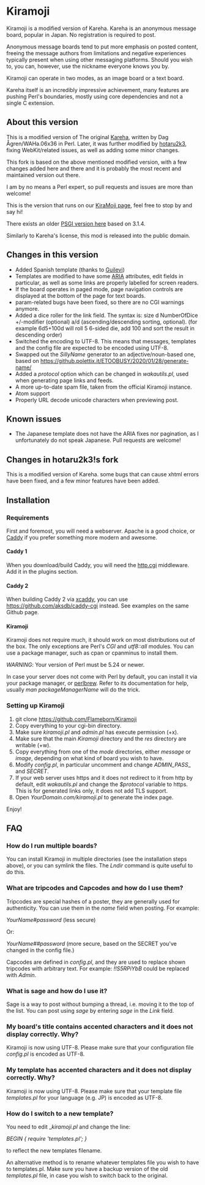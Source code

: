 # Kiramoji

Kiramoji is a modified version of Kareha. Kareha is an anonymous message board, popular in Japan. No registration is required to post.

Anonymous message boards tend to put more emphasis on posted content, freeing the message authors from limitations and negative experiences typically present when using other messaging platforms. Should you wish to, you can, however, use the nickname everyone knows you by.

Kiramoji can operate in two modes, as an image board or a text board.

Kareha itself is an incredibly impressive achievement, many features are pushing Perl's boundaries, mostly using core dependencies and not a single C extension.

## About this version

This is a modified version of The original [Kareha](https://wakaba.c3.cx/s/web/wakaba_kareha), written by Dag Ågren/WAHa.06x36 in Perl. Later, it was further modified by [hotaru2k3](https://github.com/hotaru2k3), fixing WebKit/related issues, as well as adding some minor changes.

This fork is based on the above mentioned modified version, with a few changes added here and there and it is probably the most recent and maintained version out there.

I am by no means a Perl expert, so pull requests and issues are more than welcome!

This is the version that runs on our [KiraMoji page](https://kiramoji.ga), feel free to stop by and say hi!

There exists an older [PSGI version here](https://github.com/marlencrabapple/kareha-psgi) based on 3.1.4.

Similarly to Kareha's license, this mod is released into the public domain.

## Changes in this version

- Added Spanish template (thanks to [Guilevi](https://github.com/guilevi))
- Templates are modified to have some [ARIA](https://developer.mozilla.org/en-US/docs/Web/Accessibility/ARIA) attributes, edit fields in particular, as well as some links are properly labelled for screen readers.
- If the board operates in paged mode, page navigation controls are displayed at the bottom of the page for text boards.
- param-related bugs have been fixed, so there are no CGI warnings anymore.
- Added a dice roller for the link field. The syntax is: size d NumberOfDice +/-modifier (optional) a/d (ascending/descending sorting, optional). (for example 6d5+100d will roll 5 6-sided die, add 100 and sort the result in descending order)
- Switched the encoding to UTF-8. This means that messages, templates and the config file are expected to be encoded using UTF-8.
- Swapped out the *SillyName* generator to an adjective/noun-based one, based on https://github.polettix.it/ETOOBUSY/2020/01/28/generate-name/
- Added a *protocol* option which can be changed in *wakautils.pl*, used when generating page links and feeds.
- A more up-to-date spam file, taken from the official Kiramoji instance.
- Atom support
- Properly URL decode unicode characters when previewing post.

## Known issues

- The Japanese template does not have the ARIA fixes nor pagination, as I unfortunately do not speak Japanese. Pull requests are welcome!

## Changes in hotaru2k3!s fork

This is a modified version of Kareha. some bugs that can cause xhtml errors have been fixed, and a few minor features have been added.

## Installation

### Requirements

First and foremost, you will need a webserver. Apache is a good choice, or [Caddy](https://caddyserver.com) if you prefer something more modern and awesome.

#### Caddy 1

When you download/build Caddy, you will need the [http.cgi](https://caddyserver.com/docs/http.cgi) middleware. Add it in the plugins section.

#### Caddy 2

When building Caddy 2 via [xcaddy](https://github.com/caddyserver/xcaddy), you can use https://github.com/aksdb/caddy-cgi instead. See examples on the same Github page.

#### Kiramoji

Kiramoji does not require much, it should work on most distributions out of the box. The only exceptions are Perl's *CGI* and *utf8::all* modules. You can use a package manager, such as cpan or cpanminus to install them.

_WARNING_: Your version of Perl must be 5.24 or newer.

In case your server does not come with Perl by default, you can install it via your package manager, or [perlbrew](https://github.com/gugod/App-perlbrew). Refer to its documentation for help, usually _man packageManagerName_ will do the trick.

### Setting up Kiramoji

1. git clone https://github.com/Flameborn/Kiramoji
2. Copy everything to your cgi-bin directory.
3. Make sure _kiramoji.pl_ and _admin.pl_ has execute permission (+x).
4. Make sure that the main _Kiramoji_ directory and the _res_ directory are writable (+w).
5. Copy everything from one of the _mode_ directories, either _message_ or _image_, depending on what kind of board you wish to have.
6. Modify _config.pl_, in particular uncomment and change _ADMIN_PASS__ and _SECRET_.
7. If your web server uses https and it does not redirect to it from http by default, edit *wakautils.pl* and change the *$protocol* variable to https. This is for generated links only, it does not add TLS support.
8. Open _YourDomain.com/kiramoji.pl_ to generate the index page.

Enjoy!

## FAQ

### How do I run multiple boards?

You can install Kiramoji in multiple directories (see the installation steps above), or you can symlink the files. The _Lndir_ command is quite useful to do this.

### What are tripcodes and Capcodes and how do I use them?

Tripcodes are special hashes of a poster, they are generally used for authenticity. You can use them in the _name_ field when posting. For example:

_YourName#password_ (less secure)

Or:

_YourName##password_ (more secure, based on the SECRET you've changed in the config file.)

Capcodes are defined in _config.pl_, and they are used to replace shown tripcodes with arbitrary text. For example: _!!S5RPiYbB_ could be replaced with _Admin_.

### What is sage and how do I use it?

Sage is a way to post without bumping a thread, i.e. moving it to the top of the list. You can post using _sage_ by entering _sage_ in the _Link_ field.

### My board's title contains accented characters and it does not display correctly. Why?

Kiramoji is now using UTF-8. Please make sure that your configuration file _config.pl_ is encoded as UTF-8.

### My template has accented characters and it does not display correctly. Why?

Kiramoji is now using UTF-8. Please make sure that your template file _templates.pl_ for your language (e.g. JP) is encoded as UTF-8.

### How do I switch to a new template?

You need to edit __kiramoji.pl_ and change the line:

_BEGIN { require 'templates.pl'; }_

to reflect the new templates filename.

An alternative method is to rename whatever templates file you wish to have to templates.pl. Make sure you have a backup version of the old _templates.pl_ file, in case you wish to switch back to the original.

